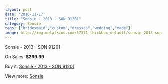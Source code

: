 ```yaml
---
layout: post
date: '2016-11-17'
title: "Sonsie - 2013 - SON 91201"
category: Sonsie
tags: ["bridesmaid","custom","dresses","wedding","made"]
image: http://img.metalkind.com/57371-thickbox_default/sonsie-2013-son-91201.jpg
---
```

Sonsie - 2013 - SON 91201

On Sales: **$299.99**
<a href="https://www.metalkind.com/en/sonsie/15437-sonsie-2013-son-91201.html"><amp-img layout="responsive" width="600" height="600" src="//img.metalkind.com/57371-thickbox_default/sonsie-2013-son-91201.jpg" alt="Sonsie - 2013 - SON 91201 0" /></a>
<a href="https://www.metalkind.com/en/sonsie/15437-sonsie-2013-son-91201.html"><amp-img layout="responsive" width="600" height="600" src="//img.metalkind.com/57372-thickbox_default/sonsie-2013-son-91201.jpg" alt="Sonsie - 2013 - SON 91201 1" /></a>
<a href="https://www.metalkind.com/en/sonsie/15437-sonsie-2013-son-91201.html"><amp-img layout="responsive" width="600" height="600" src="//img.metalkind.com/57373-thickbox_default/sonsie-2013-son-91201.jpg" alt="Sonsie - 2013 - SON 91201 2" /></a>

Buy it: [Sonsie - 2013 - SON 91201](https://www.metalkind.com/en/sonsie/15437-sonsie-2013-son-91201.html "Sonsie - 2013 - SON 91201")

View more: [Sonsie](https://www.metalkind.com/en/182-sonsie "Sonsie")
